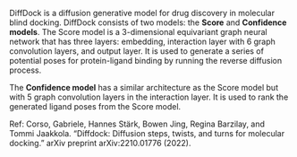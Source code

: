 DiffDock is a diffusion generative model for drug discovery in molecular blind docking.
DiffDock consists of two models: the **Score** and **Confidence models**.
The Score model is a 3-dimensional equivariant graph neural network that has three layers: embedding, interaction layer with 6 graph convolution layers, and output layer.
It is used to generate a series of potential poses for protein-ligand binding by running the reverse diffusion process.

The **Confidence model** has a similar architecture as the Score model but with 5 graph convolution layers in the interaction layer.
It is used to rank the generated ligand poses from the Score model. 

Ref:  Corso, Gabriele, Hannes Stärk, Bowen Jing, Regina Barzilay, and Tommi Jaakkola. “Diffdock: Diffusion steps, twists, and turns for molecular docking.” arXiv preprint arXiv:2210.01776 (2022).
